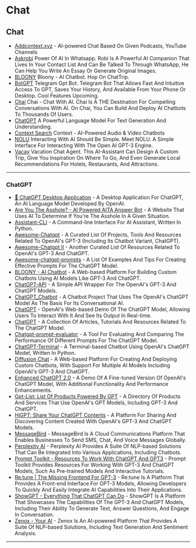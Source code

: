 # Chat

## Chat

* [Addcontext.xyz](https://addcontext.xyz/) - AI-powered Chat Based On Given Podcasts, YouTube Channels
* [Askrobi](http://www.askrobi.com) Power Of AI In Whatsapp. Robi Is A Powerful AI Companion That Lives In Your Contact List And Can Be Talked To Through WhatsApp, He Can Help You Write An Essay Or Generate Original Images.
* [BLOONY](http://bloony.ai) Bloony - AI Chatbot. Hop On ChatTrip.
* [BotGPT](https://t.me/BotGPT\_bot) Telegram Gpt Bot. Telegram Bot That Allows Fast And Intuitive Access To GPT, Saves Your History, And Available From Your Phone Or Desktop. Cool Features Upcoming.
* [Chai](http://chai.ml) Chai - Chat With AI. Chai Is A THE Destination For Compelling Conversations With AI. On Chai, You Can Build And Deploy AI Chatbots To Thousands Of Users.
* [ChatGPT](http://chat.openai.com) A Powerful Language Model For Text Generation And Understanding.
* [Context Search](http://addcontext.xyz) Context - AI-Powered Audio & Video Chatbots
* [NOLU](http://noluai.com) Interacting With AI Should Be Simple. Meet NOLU. A Simple Interface For Interacting With The Open AI GPT-3 Engine.
* [Vacay](https://usevacay.com/chatbot) Vacation Chat Agent. This AI-Assistant Can Design A Custom Trip, Give You Inspiration On Where To Go, And Even Generate Local Recommendations For Hotels, Restaurants, And Attractions.

***

### ChatGPT

* [🤖 ChatGPT Desktop Application](https://github.com/lencx/ChatGPT) - A Desktop Application For ChatGPT, An AI Language Model Developed By OpenAI.
* [Are You The Asshole? - AI Powered AITA Answer Bot](https://areyoutheasshole.com/) - A Website That Uses AI To Determine If You're The Asshole In A Given Situation.
* [Assistant-CLI](https://github.com/diciaup/assistant-cli) - A Command-line Interface For AI Assistant, Written In Python.
* [Awesome-Chatgpt](https://github.com/progrmoiz/awesome-chatgpt) - A Curated List Of Projects, Tools And Resources Related To OpenAI's GPT-3 (Including Its Chatbot Variant, ChatGPT).
* [Awesome-Chatgpt II](https://github.com/Kamigami55/awesome-chatgpt) - Another Curated List Of Resources Related To OpenAI's GPT-3 And ChatGPT.
* [Awesome-chatgpt-prompts](https://github.com/f/awesome-chatgpt-prompts) - A List Of Examples And Tips For Creating Effective Prompts For The ChatGPT Model.
* [BLOONY - AI Chatbot](https://bloony.ai/) - A Web-based Platform For Building Custom Chatbots Using AI Models Like GPT-3 And ChatGPT.
* [ChatGPT-API](https://github.com/transitive-bullshit/chatgpt-api) - A Simple API Wrapper For The OpenAI's GPT-3 And ChatGPT Models.
* [ChatGPT\_Chatbot](https://github.com/motianjun4/ChatGPT\_Chatbot) - A Chatbot Project That Uses The OpenAI's ChatGPT Model As The Basis For Its Conversational AI.
* [ChatGPT](https://chat.openai.com/chat) - OpenAI's Web-based Demo Of The ChatGPT Model, Allowing Users To Interact With It And See Its Output In Real-time.
* [ChatGPT](https://raindrop.io/whoisdsmith/chat-gpt-29791884/sort=title\&perpage=30\&page=0) - A Collection Of Articles, Tutorials And Resources Related To The ChatGPT Model.
* [Chatgpt-prompt-evaluator](https://github.com/alignedai/chatgpt-prompt-evaluator) - A Tool For Evaluating And Comparing The Performance Of Different Prompts For The ChatGPT Model.
* [ChatGPT-Terminal](https://github.com/PopDaddyGames/ChatGPT-Terminal) - A Terminal-based Chatbot Using OpenAI's ChatGPT Model, Written In Python.
* [Diffusion Chat](https://diffusion.chat/) - A Web-based Platform For Creating And Deploying Custom Chatbots, With Support For Multiple AI Models Including OpenAI's GPT-3 And ChatGPT.
* [Enhanced ChatGPT 2.0](https://enhanced-chatgpt-zeta.vercel.app/) - A Demo Of A Fine-tuned Version Of OpenAI's ChatGPT Model, With Additional Functionality And Performance Enhancements.
* [Gpt-List: List Of Products Powered By GPT](https://www.gpt-list.com/) - A Directory Of Products And Services That Use OpenAI's GPT Models, Including GPT-3 And ChatGPT.
* [HiGPT: Share Your ChatGPT Contents](https://higpt.wiki/) - A Platform For Sharing And Discovering Content Created With OpenAI's GPT-3 And ChatGPT Models.
* [MessageBird](https://www.messagebird.com/en/) - MessageBird Is A Cloud Communications Platform That Enables Businesses To Send SMS, Chat, And Voice Messages Globally.
* [Perplexity AI](https://www.perplexity.ai/) - Perplexity AI Provides A Suite Of NLP-based Solutions That Can Be Integrated Into Various Applications, Including Chatbots.
* [Prompt Toolkit - Resources To Work With ChatGPT And GPT3](https://www.prompttoolkit.com/chatgpt-gpt3) - Prompt Toolkit Provides Resources For Working With GPT-3 And ChatGPT Models, Such As Pre-trained Models And Interactive Tutorials.
* [Re:tune | The Missing Frontend For GPT-3](https://retune.so/) - Re:tune Is A Platform That Provides A Front-end Interface For GPT-3 Models, Allowing Developers To Quickly And Easily Integrate AI Capabilities Into Their Applications.
* [ShowGPT - Everything That ChatGPT Can Do](https://showgpt.co/) - ShowGPT Is A Platform That Showcases The Capabilities Of The GPT-3 And ChatGPT Models, Including Their Ability To Generate Text, Answer Questions, And Engage In Conversation.
* [Zenox - Your AI](https://zenox.vercel.app/) - Zenox Is An AI-powered Platform That Provides A Suite Of NLP-based Solutions, Including Text Generation And Sentiment Analysis.

***
